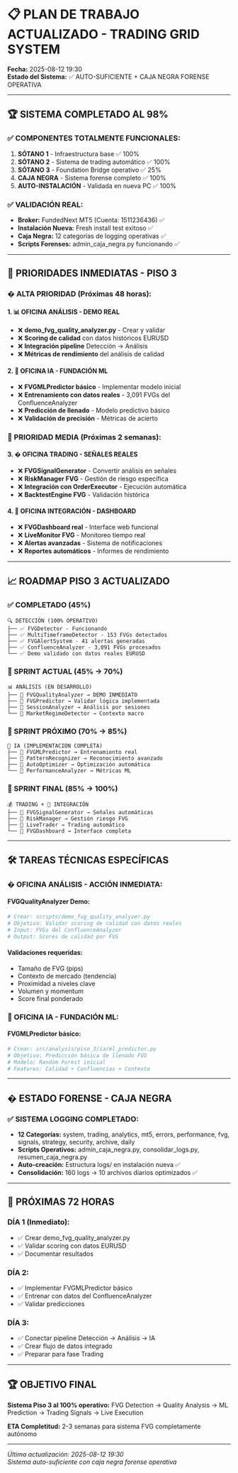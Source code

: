 # 📋 PLAN DE TRABAJO ACTUALIZADO - TRADING GRID SYSTEM

**Fecha:** 2025-08-12 19:30  
**Estado del Sistema:** ✅ AUTO-SUFICIENTE + CAJA NEGRA FORENSE OPERATIVA

---

## 🏆 **SISTEMA COMPLETADO AL 98%**

### **✅ COMPONENTES TOTALMENTE FUNCIONALES:**
1. **SÓTANO 1** - Infraestructura base ✅ 100%
2. **SÓTANO 2** - Sistema de trading automático ✅ 100%  
3. **SÓTANO 3** - Foundation Bridge operativo ✅ 25%
4. **CAJA NEGRA** - Sistema forense completo ✅ 100%
5. **AUTO-INSTALACIÓN** - Validada en nueva PC ✅ 100%

### **✅ VALIDACIÓN REAL:**
- **Broker:** FundedNext MT5 (Cuenta: 1511236436) ✅
- **Instalación Nueva:** Fresh install test exitoso ✅
- **Caja Negra:** 12 categorías de logging operativas ✅
- **Scripts Forenses:** admin_caja_negra.py funcionando ✅

---

## 🎯 **PRIORIDADES INMEDIATAS - PISO 3**

### **� ALTA PRIORIDAD (Próximas 48 horas):**

#### **1. 📊 OFICINA ANÁLISIS - DEMO REAL**
- ❌ **demo_fvg_quality_analyzer.py** - Crear y validar
- ❌ **Scoring de calidad** con datos históricos EURUSD
- ❌ **Integración pipeline** Detección → Análisis
- ❌ **Métricas de rendimiento** del análisis de calidad

#### **2. 🤖 OFICINA IA - FUNDACIÓN ML**
- ❌ **FVGMLPredictor básico** - Implementar modelo inicial
- ❌ **Entrenamiento con datos reales** - 3,091 FVGs del ConfluenceAnalyzer
- ❌ **Predicción de llenado** - Modelo predictivo básico
- ❌ **Validación de precisión** - Métricas de acierto

### **🔸 PRIORIDAD MEDIA (Próximas 2 semanas):**

#### **3. � OFICINA TRADING - SEÑALES REALES**
- ❌ **FVGSignalGenerator** - Convertir análisis en señales
- ❌ **RiskManager FVG** - Gestión de riesgo específica
- ❌ **Integración con OrderExecutor** - Ejecución automática
- ❌ **BacktestEngine FVG** - Validación histórica

#### **4. 🔗 OFICINA INTEGRACIÓN - DASHBOARD**
- ❌ **FVGDashboard real** - Interface web funcional
- ❌ **LiveMonitor FVG** - Monitoreo tiempo real
- ❌ **Alertas avanzadas** - Sistema de notificaciones
- ❌ **Reportes automáticos** - Informes de rendimiento

---

## 📈 **ROADMAP PISO 3 ACTUALIZADO**

### **✅ COMPLETADO (45%)**
```
🔍 DETECCIÓN (100% OPERATIVO)
├── ✅ FVGDetector - Funcionando
├── ✅ MultiTimeframeDetector - 153 FVGs detectados  
├── ✅ FVGAlertSystem - 41 alertas generadas
├── ✅ ConfluenceAnalyzer - 3,091 FVGs procesados
└── ✅ Demo validado con datos reales EURUSD
```

### **🎯 SPRINT ACTUAL (45% → 70%)**
```
📊 ANÁLISIS (EN DESARROLLO)
├── 🔄 FVGQualityAnalyzer → DEMO INMEDIATO
├── 🔄 FVGPredictor → Validar lógica implementada
├── 🔄 SessionAnalyzer → Análisis por sesiones
└── 🔄 MarketRegimeDetector → Contexto macro
```

### **🔮 SPRINT PRÓXIMO (70% → 85%)**
```
🤖 IA (IMPLEMENTACIÓN COMPLETA)
├── 🔄 FVGMLPredictor → Entrenamiento real
├── 🔄 PatternRecognizer → Reconocimiento avanzado
├── 🔄 AutoOptimizer → Optimización automática
└── 🔄 PerformanceAnalyzer → Métricas ML
```

### **🚀 SPRINT FINAL (85% → 100%)**
```
💰 TRADING + 🔗 INTEGRACIÓN
├── 🔄 FVGSignalGenerator → Señales automáticas
├── 🔄 RiskManager → Gestión riesgo FVG
├── 🔄 LiveTrader → Trading automático
└── 🔄 FVGDashboard → Interface completa
```

---

## 🛠️ **TAREAS TÉCNICAS ESPECÍFICAS**

### **� OFICINA ANÁLISIS - ACCIÓN INMEDIATA:**

#### **FVGQualityAnalyzer Demo:**
```python
# Crear: scripts/demo_fvg_quality_analyzer.py
# Objetivo: Validar scoring de calidad con datos reales
# Input: FVGs del ConfluenceAnalyzer
# Output: Scores de calidad por FVG
```

#### **Validaciones requeridas:**
- Tamaño de FVG (pips)
- Contexto de mercado (tendencia)
- Proximidad a niveles clave
- Volumen y momentum
- Score final ponderado

### **🤖 OFICINA IA - FUNDACIÓN ML:**

#### **FVGMLPredictor básico:**
```python
# Crear: src/analysis/piso_3/ia/ml_predictor.py
# Objetivo: Predicción básica de llenado FVG
# Modelo: Random Forest inicial
# Features: Calidad + Confluencias + Contexto
```

---

## � **ESTADO FORENSE - CAJA NEGRA**

### **✅ SISTEMA LOGGING COMPLETADO:**
- **12 Categorías:** system, trading, analytics, mt5, errors, performance, fvg, signals, strategy, security, archive, daily
- **Scripts Operativos:** admin_caja_negra.py, consolidar_logs.py, resumen_caja_negra.py
- **Auto-creación:** Estructura logs/ en instalación nueva ✅
- **Consolidación:** 160 logs → 10 archivos diarios optimizados ✅

---

## 🎯 **PRÓXIMAS 72 HORAS**

### **DÍA 1 (Inmediato):**
- ✅ Crear demo_fvg_quality_analyzer.py
- ✅ Validar scoring con datos EURUSD
- ✅ Documentar resultados

### **DÍA 2:**
- ✅ Implementar FVGMLPredictor básico
- ✅ Entrenar con datos del ConfluenceAnalyzer
- ✅ Validar predicciones

### **DÍA 3:**
- ✅ Conectar pipeline Detección → Análisis → IA
- ✅ Crear flujo de datos integrado
- ✅ Preparar para fase Trading

---

## 🏆 **OBJETIVO FINAL**

**Sistema Piso 3 al 100% operativo:** FVG Detection → Quality Analysis → ML Prediction → Trading Signals → Live Execution

**ETA Completitud:** 2-3 semanas para sistema FVG completamente autónomo

---

*Última actualización: 2025-08-12 19:30*  
*Sistema auto-suficiente con caja negra forense operativa*
